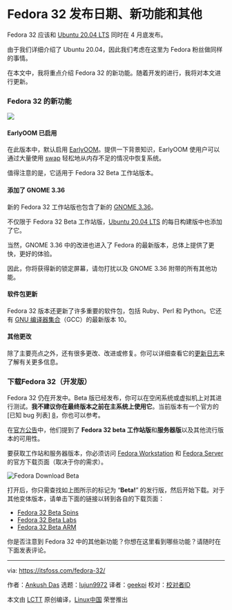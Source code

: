 [#]: collector: (lujun9972)
[#]: translator: (geekpi)
[#]: reviewer: ( )
[#]: publisher: ( )
[#]: url: ( )
[#]: subject: (Fedora 32 Release Date, New Features and Everything Else)
[#]: via: (https://itsfoss.com/fedora-32/)
[#]: author: (Ankush Das https://itsfoss.com/author/ankush/)

Fedora 32 发布日期、新功能和其他
======

Fedora 32 应该和 [Ubuntu 20.04 LTS][1] 同时在 4 月底发布。

由于我们详细介绍了 Ubuntu 20.04，因此我们考虑在这里为 Fedora 粉丝做同样的事情。

在本文中，我将重点介绍 Fedora 32 的新功能。随着开发的进行，我将对本文进行更新。

### Fedora 32 的新功能

![][2]

#### EarlyOOM 已启用

在此版本中，默认启用 [EarlyOOM][3]。提供一下背景知识，EarlyOOM 使用户可以通过大量使用 [swap][4] 轻松地从内存不足的情况中恢复系统。

值得注意的是，它适用于 Fedora 32 Beta 工作站版本。

#### 添加了 GNOME 3.36

新的 Fedora 32 工作站版也包含了新的 [GNOME 3.36][5]。

不仅限于 Fedora 32 Beta 工作站版，[Ubuntu 20.04 LTS][1] 的每日构建版中也添加了它。

当然，GNOME 3.36 中的改进也进入了 Fedora 的最新版本，总体上提供了更快，更好的体验。

因此，你将获得新的锁定屏幕，请勿打扰以及 GNOME 3.36 附带的所有其他功能。

#### 软件包更新

Fedora 32 版本还更新了许多重要的软件包，包括 Ruby、Perl 和 Python。它还有 [GNU 编译器集合][6]（GCC）的最新版本 10。

#### 其他更改

除了主要亮点之外，还有很多更改、改进或修复。你可以详细查看它的[更新日志][7]来了解有关更多信息。

### 下载Fedora 32（开发版）

Fedora 32 仍在开发中。Beta 版已经发布，你可以在空闲系统或虚拟机上对其进行测试。**我不建议你在最终版本之前在主系统上使用它**。当前版本有一个官方的[已知 bug 列表] [8]，你也可以参考。

在[官方公告][9]中，他们提到了 **Fedora 32 beta 工作站版**和**服务器版**以及其他流行版本的可用性。

要获取工作站和服务器版本，你必须访问 [Fedora Workstation][10] 和 [Fedora Server][11] 的官方下载页面（取决于你的需求）。

![Fedora Download Beta][12]

打开后，你只需查找如上图所示的标记为 “**Beta!**” 的发行版，然后开始下载。对于其他变体版本，请单击下面的链接以转到各自的下载页面：

* [Fedora 32 Beta Spins][13]
* [Fedora 32 Beta Labs][14]
* [Fedora 32 Beta ARM][15]



你是否注意到 Fedora 32 中的其他新功能？你想在这里看到哪些功能？请随时在下面发表评论。

--------------------------------------------------------------------------------

via: https://itsfoss.com/fedora-32/

作者：[Ankush Das][a]
选题：[lujun9972][b]
译者：[geekpi](https://github.com/geekpi)
校对：[校对者ID](https://github.com/校对者ID)

本文由 [LCTT](https://github.com/LCTT/TranslateProject) 原创编译，[Linux中国](https://linux.cn/) 荣誉推出

[a]: https://itsfoss.com/author/ankush/
[b]: https://github.com/lujun9972
[1]: https://itsfoss.com/ubuntu-20-04-release-features/
[2]: https://i2.wp.com/itsfoss.com/wp-content/uploads/2019/11/update_fedora.jpg?ssl=1
[3]: https://fedoraproject.org/wiki/Changes/EnableEarlyoom#Enable_EarlyOOM
[4]: https://itsfoss.com/swap-size/
[5]: https://itsfoss.com/gnome-3-36-release/
[6]: https://gcc.gnu.org/
[7]: https://fedoraproject.org/wiki/Releases/32/ChangeSet
[8]: https://fedoraproject.org/wiki/Common_F32_bugs
[9]: https://fedoramagazine.org/announcing-the-release-of-fedora-32-beta/
[10]: https://getfedora.org/workstation/download/
[11]: https://getfedora.org/server/download/
[12]: https://i2.wp.com/itsfoss.com/wp-content/uploads/2020/03/fedora-download-beta.jpg?ssl=1
[13]: https://spins.fedoraproject.org/prerelease
[14]: https://labs.fedoraproject.org/prerelease
[15]: https://arm.fedoraproject.org/prerelease